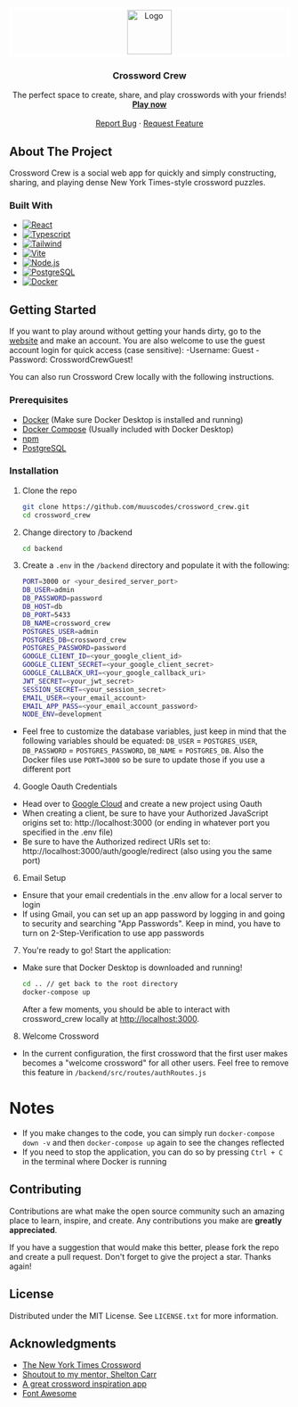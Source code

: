 <!-- README adapted from https://github.com/othneildrew/Best-README-Template -->

<!-- PROJECT LOGO -->
<br />
<div align="center">
  <a href="https://github.com/muuscodes/crossword_crew">
  <div style="border: 5px solid white;">
    <img src="./frontend/src/img/favicon.jpg" alt="Logo" width="80" height="80" >
    </div>
  </a>

<h3 align="center">Crossword Crew</h3>

  <p align="center">
    The perfect space to create, share, and play crosswords with your friends!
    <br />
    <a href="https://www.crosswordcrew.com" target="_blank" rel="noreferrer"><strong>Play now</strong></a>
    <br />
    <br />
    <a href="https://github.com/muuscodes/crossword_crew/issues/new?labels=bug&template=bug-report---.md">Report Bug</a>
    ·
    <a href="https://github.com/muuscodes/crossword_crew/issues/new?labels=enhancement&template=feature-request---.md">Request Feature</a>
  </p>
</div>

## About The Project

Crossword Crew is a social web app for quickly and simply constructing, sharing, and
playing dense New York Times-style crossword puzzles.

### Built With

- [![React][React.js]][React-url]
- [![Typescript][Typescript]][Typescript-url]
- [![Tailwind][Tailwind]][Tailwind-url]
- [![Vite][ViteLogo]][ViteLogo-url]
- [![Node.js][Node.js]][Node-url]
- [![PostgreSQL][PostgreSQL]][PostgreSQL-url]
- [![Docker][DockerLogo]][DockerLogo-url]

## Getting Started

If you want to play around without getting your hands dirty, go to the [website][website-url] and make an account. You are also welcome to use the guest account login for quick access (case sensitive):
-Username: Guest
-Password: CrosswordCrewGuest!

You can also run Crossword Crew locally with the following instructions.

### Prerequisites

- [Docker][docker-url] (Make sure Docker Desktop is installed and running)
- [Docker Compose][docker-compose-url] (Usually included with Docker Desktop)
- [npm][npm-install-url]
- [PostgreSQL][PostgresQL-url]

### Installation

1. Clone the repo
   ```sh
   git clone https://github.com/muuscodes/crossword_crew.git
   cd crossword_crew
   ```
2. Change directory to /backend
   ```sh
   cd backend
   ```
3. Create a `.env` in the `/backend` directory and populate it with the following:
   ```sh
   PORT=3000 or <your_desired_server_port>
   DB_USER=admin
   DB_PASSWORD=password
   DB_HOST=db
   DB_PORT=5433
   DB_NAME=crossword_crew
   POSTGRES_USER=admin
   POSTGRES_DB=crossword_crew
   POSTGRES_PASSWORD=password
   GOOGLE_CLIENT_ID=<your_google_client_id>
   GOOGLE_CLIENT_SECRET=<your_google_client_secret>
   GOOGLE_CALLBACK_URI=<your_google_callback_uri>
   JWT_SECRET=<your_jwt_secret>
   SESSION_SECRET=<your_session_secret>
   EMAIL_USER=<your_email_account>
   EMAIL_APP_PASS=<your_email_account_password>
   NODE_ENV=development
   ```

- Feel free to customize the database variables, just keep in mind that the following variables should be equated: `DB_USER` = `POSTGRES_USER`, `DB_PASSWORD` = `POSTGRES_PASSWORD`, `DB_NAME` = `POSTGRES_DB`. Also the Docker files use `PORT=3000` so be sure to update those if you use a different port

4. Google Oauth Credentials

- Head over to [Google Cloud][google-cloud-url] and create a new project using Oauth
- When creating a client, be sure to have your Authorized JavaScript origins set to:
  http://localhost:3000 (or ending in whatever port you specified in the .env file)
- Be sure to have the Authorized redirect URIs set to: http://localhost:3000/auth/google/redirect
  (also using you the same port)

6. Email Setup

- Ensure that your email credentials in the .env allow for a local server to login
- If using Gmail, you can set up an app password by logging in and going to security and searching "App Passwords". Keep in mind, you have to turn on 2-Step-Verification to use app passwords

7. You're ready to go! Start the application:

- Make sure that Docker Desktop is downloaded and running!

  ```sh
  cd .. // get back to the root directory
  docker-compose up
  ```

  After a few moments, you should be able to interact with crossword_crew locally
  at [http://localhost:3000](http://localhost:3000).

8. Welcome Crossword

- In the current configuration, the first crossword that the first user makes becomes a "welcome crossword"
  for all other users. Feel free to remove this feature in `/backend/src/routes/authRoutes.js`

# Notes

- If you make changes to the code, you can simply run `docker-compose down -v` and then `docker-compose up` again to see the changes reflected
- If you need to stop the application, you can do so by pressing `Ctrl + C` in the terminal where Docker is running

## Contributing

Contributions are what make the open source community such an amazing place to
learn, inspire, and create. Any contributions you make are **greatly
appreciated**.

If you have a suggestion that would make this better, please fork the repo and
create a pull request. Don't forget to give the project a star. Thanks again!

## License

Distributed under the MIT License. See `LICENSE.txt` for more information.

## Acknowledgments

- [The New York Times Crossword][nyt-url]
- [Shoutout to my mentor, Shelton Carr][shelton-url]
- [A great crossword inspiration app][crosswyrd-url]
- [Font Awesome][font-awesome-url]

<!-- MARKDOWN LINKS & IMAGES -->
<!-- https://www.markdownguide.org/basic-syntax/#reference-style-links -->

[React.js]: https://img.shields.io/badge/React-20232A?style=for-the-badge&logo=react&logoColor=61DAFB
[React-url]: https://reactjs.org/
[TypeScript]: https://img.shields.io/badge/TypeScript-007ACC?style=for-the-badge&logo=typescript&logoColor=white
[TypeScript-url]: https://www.typescriptlang.org/
[Tailwind]: https://img.shields.io/badge/TailwindCSS-38B2AC?style=for-the-badge&logo=tailwindcss&logoColor=white
[Tailwind-url]: https://tailwindcss.com/
[Node.js]: https://img.shields.io/badge/Node.js-8CC84B?style=for-the-badge&logo=node.js&logoColor=white
[Node-url]: https://nodejs.org/
[PostgreSQL]: https://img.shields.io/badge/PostgreSQL-336791?style=for-the-badge&logo=postgresql&logoColor=white
[PostgreSQL-url]: https://www.postgresql.org/
[DockerLogo]: https://img.shields.io/badge/Docker-2496ED?style=for-the-badge&logo=docker&logoColor=white
[DockerLogo-url]: https://www.docker.com/
[ViteLogo]: https://img.shields.io/badge/Vite-646CFF?style=for-the-badge&logo=vite&logoColor=white
[ViteLogo-url]: https://vitejs.dev/
[Docker-url]: https://docs.docker.com/get-docker/
[Docker-compose-url]: https://docs.docker.com/compose/install/
[npm-install-url]: https://docs.npmjs.com/cli/v9/configuring-npm/install?v=true
[google-cloud-url]: https://console.cloud.google.com/
[nyt-url]: https://www.nytimes.com/crosswords
[crosswyrd-url]: https://crosswyrd.app/
[shelton-url]: https://github.com/sheltoncarr
[font-awesome-url]: https://fontawesome.com/
[website-url]: https://www.crosswordcrew.com
